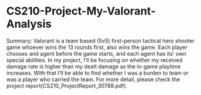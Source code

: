 # CS210-Project-My-Valorant-Analysis

Summary:
Valorant is a team based (5v5) first-person tactical hero shooter game whoever wins the 13 rounds first, also wins the game. Each player chooses and agent before the game starts, and each agent has its’ own special abilities. In my project, I’ll be focusing on whether my received damage rate is higher than my dealt damage as the in-game playtime increases. With that I’ll be able to find whether I was a burden to team or was a player who carried the team. For more detail, please check the project report(CS210_ProjectReport_30788.pdf).
